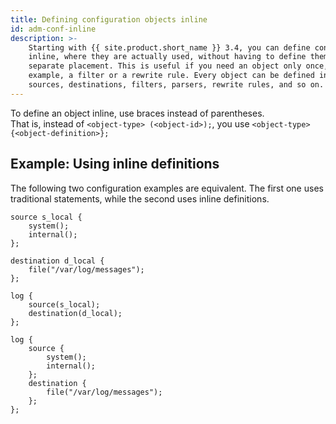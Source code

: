 ```yaml
---
title: Defining configuration objects inline
id: adm-conf-inline
description: >-
    Starting with {{ site.product.short_name }} 3.4, you can define configuration objects
    inline, where they are actually used, without having to define them in a
    separate placement. This is useful if you need an object only once, for
    example, a filter or a rewrite rule. Every object can be defined inline:
    sources, destinations, filters, parsers, rewrite rules, and so on.
---
```


To define an object inline, use braces instead of parentheses.  
That is, instead of `<object-type> (<object-id>);`,
 you use `<object-type>{<object-definition>};`

## Example: Using inline definitions

The following two configuration examples are equivalent. The first one
uses traditional statements, while the second uses inline definitions.

```config
source s_local {
    system();
    internal();
};

destination d_local {
    file("/var/log/messages");
};

log {
    source(s_local);
    destination(d_local);
};

log {
    source {
        system();
        internal();
    };
    destination {
        file("/var/log/messages");
    };
};
```
